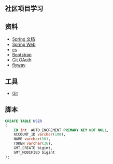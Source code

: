 ## 社区项目学习

## 资料
* [Spring 文档](https://spring.io/guides)
* [Spring Web](https://spring.io/guides/gs/serving-web-content/)
* [es](https://elasticsearch.cn/explore)
* [Bootstrap](https://v3.bootcss.com/components/) 
* [Git OAuth](https://developer.github.com/apps/building-oauth-apps/creating-an-oauth-app/)
* [flyway](https://flywaydb.org/getstarted/)


## 工具
* [Git](https://git-scm.com/download)


## 脚本
```sql
CREATE TABLE USER
(
    ID int  AUTO_INCREMENT PRIMARY KEY NOT NULL,
    ACCOUNT_ID varchar(100),
    NAME varchar(50),
    TOKEN varchar(36),
    GMT_CREATE bigint,
    GMT_MODIFIED bigint
);

```